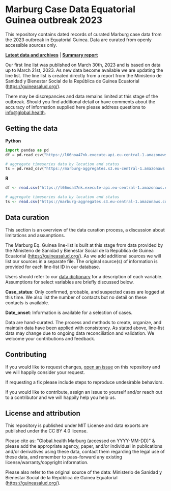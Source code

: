 # Marburg Case Data Equatorial Guinea outbreak 2023

This repository contains dated records of curated Marburg case data from the 2023 outbreak in Equatorial Guinea. Data are curated from openly accessible sources only.

**[Latest data and archives](https://l66noa47nk.execute-api.eu-central-1.amazonaws.com/web)** | **[Summary report](https://www.marburg.global.health)**

Our first line list was published on March 30th, 2023 and is based on data up to March 21st, 2023. As new data become available we are updating the line list. The line list is created directly from a report from the Ministerio de Sanidad y Bienestar Social de la República de Guinea Ecuatorial (https://guineasalud.org/).

There may be discrepancies and data remains limited at this stage of the outbreak. Should you find additional detail or have comments about the accuracy of information supplied here please address questions to info@global.health.

## Getting the data

**Python**

```python
import pandas as pd
df = pd.read_csv("https://l66noa47nk.execute-api.eu-central-1.amazonaws.com/web/url?folder=&file_name=latest.csv")

# aggregate timeseries data by location and status
ts = pd.read_csv("https://marburg-aggregates.s3.eu-central-1.amazonaws.com/timeseries-location-status/latest.csv")
```

**R**

```R
df <- read.csv("https://l66noa47nk.execute-api.eu-central-1.amazonaws.com/web/url?folder=&file_name=latest.csv")

# aggregate timeseries data by location and status
ts <- read.csv("https://marburg-aggregates.s3.eu-central-1.amazonaws.com/timeseries-location-status/latest.csv")
```

## Data curation
This section is an overview of the data curation process, a discussion about limitations and assumptions.

The Marburg Eq. Guinea line-list is built at this stage from data provided by the Ministerio de Sanidad y Bienestar Social de la República de Guinea Ecuatorial (https://guineasalud.org/). As we add additional sources we will list our sources in a separate file. The original source(s) of information is provided for each line-list ID in our database.

Users should refer to our [data dictionary](data_dictionary.yml) for a description of each variable. Assumptions for select variables are briefly discussed below.

**Case_status**: Only confirmed, probable, and suspected cases are logged at this time. We also list the number of contacts but no detail on these contacts is available. 

**Date_onset**: Information is available for a selection of cases.

Data are hand-curated. The process and methods to create, organize, and maintain data have been applied with consistency. As stated above, line-list data may change due to ongoing data reconciliation and validation. We welcome your contributions and feedback.

## Contributing

If you would like to request changes, [open an issue](https://github.com/globaldothealth/marburg/issues/new) on this repository and we will happily consider your request. 

If requesting a fix please include steps to reproduce undesirable behaviors.

If you would like to contribute, assign an issue to yourself and/or reach out to a contributor and we will happily help you help us.

## License and attribution

This repository is published under MIT License and data exports are published under the CC BY 4.0 license. 

Please cite as: "Global.health Marburg (accessed on YYYY-MM-DD)" & please add the appropriate agency, paper, and/or individual in publications and/or derivatives using these data, contact them regarding the legal use of these data, and remember to pass-forward any existing license/warranty/copyright information.

Please also refer to the original source of the data: Ministerio de Sanidad y Bienestar Social de la República de Guinea Equatorial (https://guineasalud.org/).
